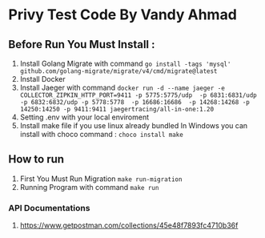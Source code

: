 

# Privy Test Code By Vandy Ahmad

## Before Run You Must Install :
1. Install Golang Migrate with command 
    ```go install -tags 'mysql' github.com/golang-migrate/migrate/v4/cmd/migrate@latest```
2. Install Docker
3. Install Jaeger with command
    ``` docker run -d --name jaeger -e COLLECTOR_ZIPKIN_HTTP_PORT=9411 -p 5775:5775/udp  -p 6831:6831/udp   -p 6832:6832/udp -p 5778:5778  -p 16686:16686  -p 14268:14268 -p 14250:14250 -p 9411:9411 jaegertracing/all-in-one:1.20 ```
4. Setting .env with your local enviroment
5. Install make file if you use linux already bundled
    In Windows you can install with choco command :
    ``` choco install make ```

## How to run

1. First You Must Run Migration
    ``` make run-migration ```
2. Running Program with command
    ``` make run ```

### API Documentations

1. https://www.getpostman.com/collections/45e48f7893fc4710b36f
